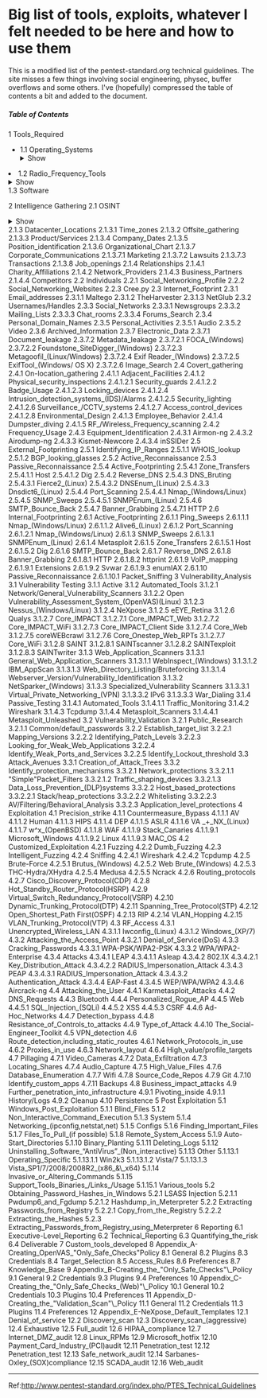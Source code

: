 # Big list of tools, exploits, whatever I felt needed to be here and how to use them
This is a modified list of the pentest-standard.org technical guidelines. The site misses a few things involving social engineering, physec, buffer overflows and some others. I've (hopefully) compressed the table of contents a bit and added to the document.


##### Table of Contents  

1 Tools_Required
   - 1.1 Operating_Systems <details><summary>Show</summary><p>
      + 1.1.1 MacOS_X
      + 1.1.2 VMware_Workstation
         * 1.1.2.1 Linux
         * 1.1.2.2 Windows_XP/7
            </p></details>
   - 1.2 Radio_Frequency_Tools <details><summary>Show</summary><p>
            1.2.1 Frequency_Counter
            1.2.2 Frequency_Scanner
            1.2.3 Spectrum_Analyzer
            1.2.4 802.11_USB_adapter
            1.2.5 External_Antennas
            1.2.6 USB_GPS
           </p></details>
        1.3 Software 
   
   2 Intelligence Gathering 
        2.1 OSINT <details><summary>Show</summary><p>
            2.1.1 Corporate
            2.1.2 Physical
                2.1.2.1 Locations
                2.1.2.2 Shared/Individual
                2.1.2.3 Owner
                    2.1.2.3.1 Land/tax_records
   </p></details>
            2.1.3 Datacenter_Locations
                2.1.3.1 Time_zones
                2.1.3.2 Offsite_gathering
                2.1.3.3 Product/Services
                2.1.3.4 Company_Dates
                2.1.3.5 Position_identification
                2.1.3.6 Organizational_Chart
                2.1.3.7 Corporate_Communications
                    2.1.3.7.1 Marketing
                    2.1.3.7.2 Lawsuits
                    2.1.3.7.3 Transactions
                2.1.3.8 Job_openings
            2.1.4 Relationships
                2.1.4.1 Charity_Affiliations
                2.1.4.2 Network_Providers
                2.1.4.3 Business_Partners
                2.1.4.4 Competitors
        2.2 Individuals
            2.2.1 Social_Networking_Profile
            2.2.2 Social_Networking_Websites
            2.2.3 Cree.py
        2.3 Internet_Footprint
            2.3.1 Email_addresses
                2.3.1.1 Maltego
                2.3.1.2 TheHarvester
                2.3.1.3 NetGlub
            2.3.2 Usernames/Handles
            2.3.3 Social_Networks
                2.3.3.1 Newsgroups
                2.3.3.2 Mailing_Lists
                2.3.3.3 Chat_rooms
                2.3.3.4 Forums_Search
            2.3.4 Personal_Domain_Names
            2.3.5 Personal_Activities
                2.3.5.1 Audio
                2.3.5.2 Video
            2.3.6 Archived_Information
            2.3.7 Electronic_Data
                2.3.7.1 Document_leakage
                2.3.7.2 Metadata_leakage
                    2.3.7.2.1 FOCA_(Windows)
                    2.3.7.2.2 Foundstone_SiteDigger_(Windows)
                    2.3.7.2.3 Metagoofil_(Linux/Windows)
                    2.3.7.2.4 Exif Reader_(Windows)
                    2.3.7.2.5 ExifTool_(Windows/ OS X)
                    2.3.7.2.6 Image_Search
        2.4 Covert_gathering
            2.4.1 On-location_gathering
                2.4.1.1 Adjacent_Facilities
                2.4.1.2 Physical_security_inspections
                    2.4.1.2.1 Security_guards
                    2.4.1.2.2 Badge_Usage
                    2.4.1.2.3 Locking_devices
                    2.4.1.2.4 Intrusion_detection_systems_(IDS)/Alarms
                    2.4.1.2.5 Security_lighting
                    2.4.1.2.6 Surveillance_/CCTV_systems
                    2.4.1.2.7 Access_control_devices
                    2.4.1.2.8 Environmental_Design
                2.4.1.3 Employee_Behavior
                2.4.1.4 Dumpster_diving
                2.4.1.5 RF_/Wireless_Frequency_scanning
            2.4.2 Frequency_Usage
            2.4.3 Equipment_Identification
                2.4.3.1 Airmon-ng
                2.4.3.2 Airodump-ng
                2.4.3.3 Kismet-Newcore
                2.4.3.4 inSSIDer
        2.5 External_Footprinting
            2.5.1 Identifying_IP_Ranges
                2.5.1.1 WHOIS_lookup
                2.5.1.2 BGP_looking_glasses
            2.5.2 Active_Reconnaissance
            2.5.3 Passive_Reconnaissance
            2.5.4 Active_Footprinting
                2.5.4.1 Zone_Transfers
                    2.5.4.1.1 Host
                    2.5.4.1.2 Dig
                2.5.4.2 Reverse_DNS
                2.5.4.3 DNS_Bruting
                    2.5.4.3.1 Fierce2_(Linux)
                    2.5.4.3.2 DNSEnum_(Linux)
                    2.5.4.3.3 Dnsdict6_(Linux)
                2.5.4.4 Port_Scanning
                    2.5.4.4.1 Nmap_(Windows/Linux)
                2.5.4.5 SNMP_Sweeps
                    2.5.4.5.1 SNMPEnum_(Linux)
                2.5.4.6 SMTP_Bounce_Back
                2.5.4.7 Banner_Grabbing
                    2.5.4.7.1 HTTP
        2.6 Internal_Footprinting
            2.6.1 Active_Footprinting
                2.6.1.1 Ping_Sweeps
                    2.6.1.1.1 Nmap_(Windows/Linux)
                    2.6.1.1.2 Alive6_(Linux)
                2.6.1.2 Port_Scanning
                    2.6.1.2.1 Nmap_(Windows/Linux)
                2.6.1.3 SNMP_Sweeps
                    2.6.1.3.1 SNMPEnum_(Linux)
                2.6.1.4 Metasploit
                2.6.1.5 Zone_Transfers
                    2.6.1.5.1 Host
                    2.6.1.5.2 Dig
                2.6.1.6 SMTP_Bounce_Back
                2.6.1.7 Reverse_DNS
                2.6.1.8 Banner_Grabbing
                    2.6.1.8.1 HTTP
                    2.6.1.8.2 httprint
                2.6.1.9 VoIP_mapping
                    2.6.1.9.1 Extensions
                    2.6.1.9.2 Svwar
                    2.6.1.9.3 enumIAX
                2.6.1.10 Passive_Reconnaissance
                    2.6.1.10.1 Packet_Sniffing
    3 Vulnerability_Analysis
        3.1 Vulnerability Testing
            3.1.1 Active
            3.1.2 Automated_Tools
                3.1.2.1 Network/General_Vulnerability_Scanners
                3.1.2.2 Open Vulnerability_Assessment_System_(OpenVAS)(Linux)
                3.1.2.3 Nessus_(Windows/Linux)
                3.1.2.4 NeXpose
                3.1.2.5 eEYE_Retina
                3.1.2.6 Qualys
                3.1.2.7 Core_IMPACT
                    3.1.2.7.1 Core_IMPACT_Web
                    3.1.2.7.2 Core_IMPACT_WiFi
                    3.1.2.7.3 Core_IMPACT_Client Side
                    3.1.2.7.4 Core_Web
                    3.1.2.7.5 coreWEBcrawl
                    3.1.2.7.6 Core_Onestep_Web_RPTs
                    3.1.2.7.7 Core_WiFi
                3.1.2.8 SAINT
                    3.1.2.8.1 SAINTscanner
                    3.1.2.8.2 SAINTexploit
                    3.1.2.8.3 SAINTwriter
            3.1.3 Web_Application_Scanners
                3.1.3.1 General_Web_Application_Scanners
                    3.1.3.1.1 WebInspect_(Windows)
                    3.1.3.1.2 IBM_AppScan
                    3.1.3.1.3 Web_Directory_Listing/Bruteforcing
                    3.1.3.1.4 Webserver_Version/Vulnerability_Identification
                3.1.3.2 NetSparker_(Windows)
                3.1.3.3 Specialized_Vulnerability Scanners
                    3.1.3.3.1 Virtual_Private_Networking_(VPN)
                    3.1.3.3.2 IPv6
                    3.1.3.3.3 War_Dialing
            3.1.4 Passive_Testing
                3.1.4.1 Automated_Tools
                    3.1.4.1.1 Traffic_Monitoring
                3.1.4.2 Wireshark
                3.1.4.3 Tcpdump
                3.1.4.4 Metasploit_Scanners
                    3.1.4.4.1 Metasploit_Unleashed
        3.2 Vulnerability_Validation
            3.2.1 Public_Research
                3.2.1.1 Common/default_passwords
            3.2.2 Establish_target_list
                3.2.2.1 Mapping_Versions
                3.2.2.2 Identifying_Patch_Levels
                3.2.2.3 Looking_for_Weak_Web_Applications
                3.2.2.4 Identify_Weak_Ports_and_Services
                3.2.2.5 Identify_Lockout_threshold
        3.3 Attack_Avenues
            3.3.1 Creation_of_Attack_Trees
            3.3.2 Identify_protection_mechanisms
                3.3.2.1 Network_protections
                    3.3.2.1.1 "Simple"Packet_Filters
                    3.3.2.1.2 Traffic_shaping_devices
                    3.3.2.1.3 Data_Loss_Prevention_(DLP)systems
                3.3.2.2 Host_based_protections
                    3.3.2.2.1 Stack/heap_protections
                    3.3.2.2.2 Whitelisting
                    3.3.2.2.3 AV/Filtering/Behavioral_Analysis
                3.3.2.3 Application_level_protections
    4 Exploitation
        4.1 Precision_strike
            4.1.1 Countermeasure_Bypass
                4.1.1.1 AV
                4.1.1.2 Human
                4.1.1.3 HIPS
                4.1.1.4 DEP
                4.1.1.5 ASLR
                4.1.1.6 VA _+_NX_(Linux)
                4.1.1.7 w^x_(OpenBSD)
                4.1.1.8 WAF
                4.1.1.9 Stack_Canaries
                    4.1.1.9.1 Microsoft_Windows
                    4.1.1.9.2 Linux
                    4.1.1.9.3 MAC_OS
        4.2 Customized_Exploitation
            4.2.1 Fuzzing
            4.2.2 Dumb_Fuzzing
            4.2.3 Intelligent_Fuzzing
            4.2.4 Sniffing
                4.2.4.1 Wireshark
                4.2.4.2 Tcpdump
            4.2.5 Brute-Force
                4.2.5.1 Brutus_(Windows)
                4.2.5.2 Web Brute_(Windows)
                4.2.5.3 THC-Hydra/XHydra
                4.2.5.4 Medusa
                4.2.5.5 Ncrack
            4.2.6 Routing_protocols
            4.2.7 Cisco_Discovery_Protocol(CDP)
            4.2.8 Hot_Standby_Router_Protocol(HSRP)
            4.2.9 Virtual_Switch_Redundancy_Protocol(VSRP)
            4.2.10 Dynamic_Trunking_Protocol(DTP)
            4.2.11 Spanning_Tree_Protocol(STP)
            4.2.12 Open_Shortest_Path First(OSPF)
            4.2.13 RIP
            4.2.14 VLAN_Hopping
            4.2.15 VLAN_Trunking_Protocol(VTP)
        4.3 RF_Access
            4.3.1 Unencrypted_Wireless_LAN
                4.3.1.1 Iwconfig_(Linux)
                4.3.1.2 Windows_(XP/7)
            4.3.2 Attacking_the_Access_Point
                4.3.2.1 Denial_of_Service(DoS)
            4.3.3 Cracking_Passwords
                4.3.3.1 WPA-PSK/WPA2-PSK
                4.3.3.2 WPA/WPA2-Enterprise
            4.3.4 Attacks
                4.3.4.1 LEAP
                    4.3.4.1.1 Asleap
                4.3.4.2 802.1X
                    4.3.4.2.1 Key_Distribution_Attack
                    4.3.4.2.2 RADIUS_Impersonation_Attack
                4.3.4.3 PEAP
                    4.3.4.3.1 RADIUS_Impersonation_Attack
                    4.3.4.3.2 Authentication_Attack
                4.3.4.4 EAP-Fast
                4.3.4.5 WEP/WPA/WPA2
                4.3.4.6 Aircrack-ng
        4.4 Attacking_the_User
            4.4.1 Karmetasploit_Attacks
            4.4.2 DNS_Requests
            4.4.3 Bluetooth
            4.4.4 Personalized_Rogue_AP
            4.4.5 Web
                4.4.5.1 SQL_Injection_(SQLi)
                4.4.5.2 XSS
                4.4.5.3 CSRF
            4.4.6 Ad-Hoc_Networks
            4.4.7 Detection_bypass
            4.4.8 Resistance_of_Controls_to_attacks
            4.4.9 Type_of_Attack
            4.4.10 The_Social-Engineer_Toolkit
        4.5 VPN_detection
        4.6 Route_detection,including_static_routes
            4.6.1 Network_Protocols_in_use
            4.6.2 Proxies_in_use
            4.6.3 Network_layout
            4.6.4 High_value/profile_targets
        4.7 Pillaging
            4.7.1 Video_Cameras
            4.7.2 Data_Exfiltration
            4.7.3 Locating_Shares
            4.7.4 Audio_Capture
            4.7.5 High_Value_Files
            4.7.6 Database_Enumeration
            4.7.7 Wifi
            4.7.8 Source_Code_Repos
            4.7.9 Git
            4.7.10 Identify_custom_apps
            4.7.11 Backups
        4.8 Business_impact_attacks
        4.9 Further_penetration_into_infrastructure
            4.9.1 Pivoting_inside
                4.9.1.1 History/Logs
            4.9.2 Cleanup
        4.10 Persistence
    5 Post Exploitation
        5.1 Windows_Post_Exploitation
            5.1.1 Blind_Files
            5.1.2 Non_Interactive_Command_Execution
            5.1.3 System
            5.1.4 Networking_(ipconfig,netstat,net)
            5.1.5 Configs
            5.1.6 Finding_Important_Files
            5.1.7 Files_To_Pull_(if possible)
            5.1.8 Remote_System_Access
            5.1.9 Auto-Start_Directories
            5.1.10 Binary_Planting
            5.1.11 Deleting_Logs
            5.1.12 Uninstalling_Software_“AntiVirus”_(Non_interactive)
            5.1.13 Other
                5.1.13.1 Operating_Specific
                    5.1.13.1.1 Win2k3
                    5.1.13.1.2 Vista/7
                    5.1.13.1.3 Vista_SP1/7/2008/2008R2_(x86_&\_x64)
            5.1.14 Invasive_or_Altering_Commands
            5.1.15 Support_Tools_Binaries_/Links_/Usage
                5.1.15.1 Various_tools
        5.2 Obtaining_Password_Hashes_in_Windows
            5.2.1 LSASS Injection
                5.2.1.1 Pwdump6_and_Fgdump
                5.2.1.2 Hashdump_in_Meterpreter
            5.2.2 Extracting Passwords_from_Registry
                5.2.2.1 Copy_from_the_Registry
                5.2.2.2 Extracting_the_Hashes
            5.2.3 Extracting_Passwords_from_Registry_using_Meterpreter
    6 Reporting
        6.1 Executive-Level_Reporting
        6.2 Technical_Reporting
        6.3 Quantifying_the_risk
        6.4 Deliverable
    7 Custom_tools_developed
    8 Appendix_A-Creating_OpenVAS_"Only_Safe_Checks"Policy
        8.1 General
        8.2 Plugins
        8.3 Credentials
        8.4 Target_Selection
        8.5 Access_Rules
        8.6 Preferences
        8.7 Knowledge_Base
    9 Appendix_B-Creating_the_"Only_Safe_Checks"\_Policy
        9.1 General
        9.2 Credentials
        9.3 Plugins
        9.4 Preferences
    10 Appendix_C-Creating_the_"Only_Safe_Checks_(Web)"\_Policy
        10.1 General
        10.2 Credentials
        10.3 Plugins
        10.4 Preferences
    11 Appendix_D-Creating_the_"Validation_Scan"\_Policy
        11.1 General
        11.2 Credentials
        11.3 Plugins
        11.4 Preferences
    12 Appendix_E-NeXpose_Default_Templates
        12.1 Denial_of_service
        12.2 Discovery_scan
        12.3 Discovery_scan_(aggressive)
        12.4 Exhaustive
        12.5 Full_audit
        12.6 HIPAA_compliance
        12.7 Internet_DMZ_audit
        12.8 Linux_RPMs
        12.9 Microsoft_hotfix
        12.10 Payment_Card_Industry_(PCI)audit
        12.11 Penetration_test
        12.12 Penetration_test
        12.13 Safe_network_audit
        12.14 Sarbanes-Oxley_(SOX)compliance
        12.15 SCADA_audit
        12.16 Web_audit


---

Ref:http://www.pentest-standard.org/index.php/PTES_Technical_Guidelines

